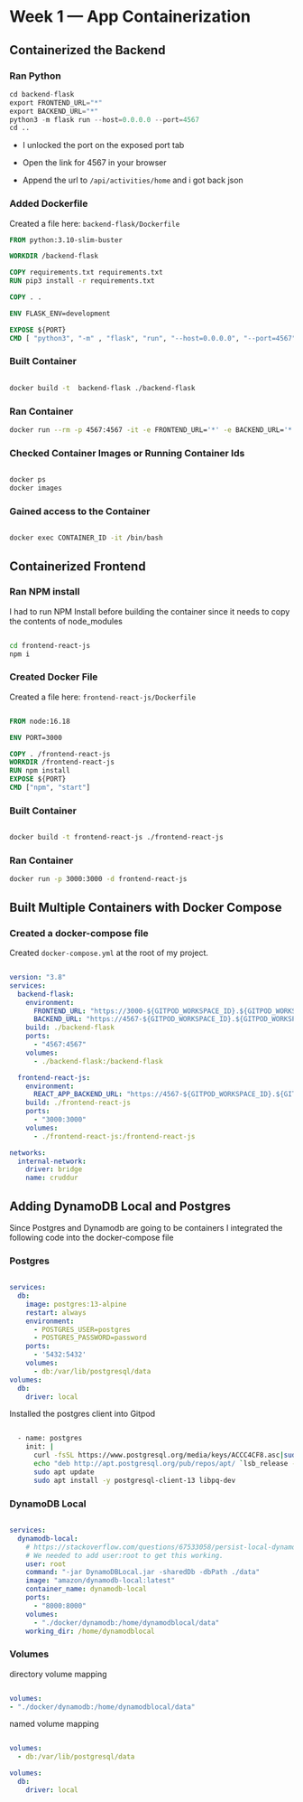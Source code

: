 # Week 1 — App Containerization

## Containerized the Backend
### Ran Python

```python
cd backend-flask
export FRONTEND_URL="*"
export BACKEND_URL="*"
python3 -m flask run --host=0.0.0.0 --port=4567
cd ..

```

- I unlocked the port on the exposed port tab

- Open the link for 4567 in your browser

- Append the url to ```/api/activities/home``` and i got back json

### Added Dockerfile

Created a file here: ```backend-flask/Dockerfile```

```Dockerfile
FROM python:3.10-slim-buster

WORKDIR /backend-flask

COPY requirements.txt requirements.txt
RUN pip3 install -r requirements.txt

COPY . .

ENV FLASK_ENV=development

EXPOSE ${PORT}
CMD [ "python3", "-m" , "flask", "run", "--host=0.0.0.0", "--port=4567"]

```

### Built Container

```sh

docker build -t  backend-flask ./backend-flask

```

### Ran Container

```sh
docker run --rm -p 4567:4567 -it -e FRONTEND_URL='*' -e BACKEND_URL='*' backend-flask

```

### Checked Container Images or Running Container Ids

```sh

docker ps
docker images

```

### Gained access to the Container

```sh

docker exec CONTAINER_ID -it /bin/bash

```

## Containerized Frontend

### Ran NPM install

I had to run NPM Install before building the container since it needs to copy the contents of node_modules 

```sh

cd frontend-react-js
npm i

```

### Created Docker File

Created a file here: ```frontend-react-js/Dockerfile```

```Dockerfile

FROM node:16.18

ENV PORT=3000

COPY . /frontend-react-js
WORKDIR /frontend-react-js
RUN npm install
EXPOSE ${PORT}
CMD ["npm", "start"]

```

### Built Container

```sh

docker build -t frontend-react-js ./frontend-react-js

```

### Ran Container

```sh
docker run -p 3000:3000 -d frontend-react-js

```

## Built Multiple Containers with Docker Compose

### Created a docker-compose file

Created ```docker-compose.yml``` at the root of my project.

```yaml

version: "3.8"
services:
  backend-flask:
    environment:
      FRONTEND_URL: "https://3000-${GITPOD_WORKSPACE_ID}.${GITPOD_WORKSPACE_CLUSTER_HOST}"
      BACKEND_URL: "https://4567-${GITPOD_WORKSPACE_ID}.${GITPOD_WORKSPACE_CLUSTER_HOST}"
    build: ./backend-flask
    ports:
      - "4567:4567"
    volumes:
      - ./backend-flask:/backend-flask

  frontend-react-js:
    environment:
      REACT_APP_BACKEND_URL: "https://4567-${GITPOD_WORKSPACE_ID}.${GITPOD_WORKSPACE_CLUSTER_HOST}"
    build: ./frontend-react-js
    ports:
      - "3000:3000"
    volumes:
      - ./frontend-react-js:/frontend-react-js

networks: 
  internal-network:
    driver: bridge
    name: cruddur

```

## Adding DynamoDB Local and Postgres

Since Postgres and Dynamodb are going to be containers I integrated the following code into the docker-compose file

### Postgres

```yaml

services:
  db:
    image: postgres:13-alpine
    restart: always
    environment:
      - POSTGRES_USER=postgres
      - POSTGRES_PASSWORD=password
    ports:
      - '5432:5432'
    volumes: 
      - db:/var/lib/postgresql/data
volumes:
  db:
    driver: local

```

Installed the postgres client into Gitpod

```sh

  - name: postgres
    init: |
      curl -fsSL https://www.postgresql.org/media/keys/ACCC4CF8.asc|sudo gpg --dearmor -o /etc/apt/trusted.gpg.d/postgresql.gpg
      echo "deb http://apt.postgresql.org/pub/repos/apt/ `lsb_release -cs`-pgdg main" |sudo tee  /etc/apt/sources.list.d/pgdg.list
      sudo apt update
      sudo apt install -y postgresql-client-13 libpq-dev

```

### DynamoDB Local

```yaml

services:
  dynamodb-local:
    # https://stackoverflow.com/questions/67533058/persist-local-dynamodb-data-in-volumes-lack-permission-unable-to-open-databa
    # We needed to add user:root to get this working.
    user: root
    command: "-jar DynamoDBLocal.jar -sharedDb -dbPath ./data"
    image: "amazon/dynamodb-local:latest"
    container_name: dynamodb-local
    ports:
      - "8000:8000"
    volumes:
      - "./docker/dynamodb:/home/dynamodblocal/data"
    working_dir: /home/dynamodblocal

```

### Volumes

directory volume mapping

```yaml

volumes: 
- "./docker/dynamodb:/home/dynamodblocal/data"

```

named volume mapping

```yaml

volumes: 
  - db:/var/lib/postgresql/data

volumes:
  db:
    driver: local

```












